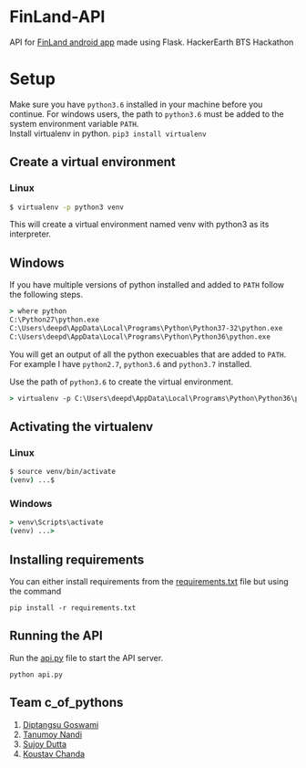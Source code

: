 # FinLand-API
API for [FinLand android app](https://github.com/morninigstar/FinLand) made using Flask. HackerEarth BTS Hackathon


# Setup
Make sure you have `python3.6` installed in your machine before you continue. For windows users, the path to `python3.6` must be added to the system environment variable `PATH`.  
Install virtualenv in python. `pip3 install virtualenv`

## Create a virtual environment
### Linux
```bash
$ virtualenv -p python3 venv
```
This will create a virtual environment named venv with python3 as its interpreter.

## Windows
If you have multiple versions of python installed and added to `PATH` follow the following steps.  
```cmd
> where python
C:\Python27\python.exe
C:\Users\deepd\AppData\Local\Programs\Python\Python37-32\python.exe
C:\Users\deepd\AppData\Local\Programs\Python\Python36\python.exe
```
You will get an output of all the python execuables that are added to `PATH`. For example I have `python2.7`, `python3.6` and `python3.7` installed.

Use the path of `python3.6` to create the virtual environment.
```cmd
> virtualenv -p C:\Users\deepd\AppData\Local\Programs\Python\Python36\python.exe venv
```

## Activating the virtualenv
### Linux
```bash
$ source venv/bin/activate
(venv) ...$ 
```
### Windows
```cmd
> venv\Scripts\activate
(venv) ...> 
```

## Installing requirements
You can either install requirements from the [requirements.txt](/requirements.txt) file but using the command  
```
pip install -r requirements.txt
```

## Running the API
Run the [api.py](/api.py) file to start the API server.  
```
python api.py
```

## Team c_of_pythons
1. [Diptangsu Goswami](https://github.com/diptangsu)
2. [Tanumoy Nandi](https://github.com/tmoynandy)
3. [Sujoy Dutta](https://github.com/Sujoydatta26)
4. [Koustav Chanda](https://github.com/KoustavCode)